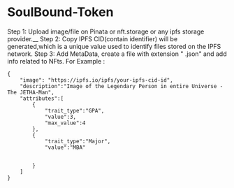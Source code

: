 ﻿# SoulBound-Token


Step 1: Upload image/file on Pinata or nft.storage or any ipfs storage provider.__
Step 2: Copy IPFS CID(contain identifier) will be generated,which is a unique value used to identify files stored on the IPFS network.
Step 3: Add MetaData, create a file with extension " .json" and add info related to NFts.
For Example : 

```
{
    "image": "https://ipfs.io/ipfs/your-ipfs-cid-id",
    "description":"Image of the Legendary Person in entire Universe - The JETHA-Man",
    "attributes":[
        {
            "trait_type":"GPA",
            "value":3,
            "max_value":4
        },
        {
            "trait_type":"Major",
            "value":"MBA"


        }
    ]
}
```



